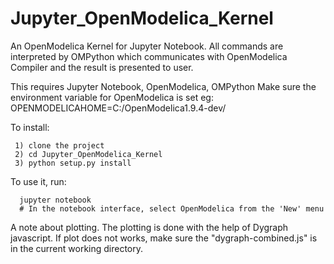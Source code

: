 # Jupyter_OpenModelica_Kernel
An OpenModelica Kernel for Jupyter Notebook. All commands are interpreted by OMPython which communicates with OpenModelica
Compiler and the result is presented to user.

This requires Jupyter Notebook, OpenModelica, OMPython
Make sure the environment variable for OpenModelica is set eg: OPENMODELICAHOME=C:/OpenModelica1.9.4-dev/  

To install:

     1) clone the project
     2) cd Jupyter_OpenModelica_Kernel
     3) python setup.py install

To use it, run:

      jupyter notebook
      # In the notebook interface, select OpenModelica from the 'New' menu

A note about plotting. The plotting is done with the help of Dygraph javascript. If plot does not works, make sure 
the "dygraph-combined.js" is in the current working directory.